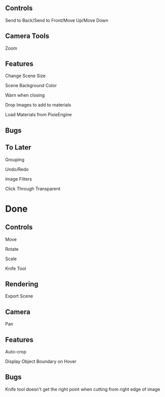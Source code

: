 Controls
--------

Send to Back/Send to Front/Move Up/Move Down

Camera Tools
------------

Zoom

Features
--------

Change Scene Size

Scene Background Color

Warn when closing

Drop Images to add to materials

Load Materials from PixieEngine

Bugs
----

To Later
--------

Grouping

Undo/Redo

Image Filters

Click Through Transparent

Done
====

Controls
--------

Move

Rotate

Scale

Knife Tool


Rendering
---------

Export Scene

Camera
------

Pan


Features
--------

Auto-crop

Display Object Boundary on Hover

Bugs
----

Knife tool doesn't get the right point when cutting from right edge of image
